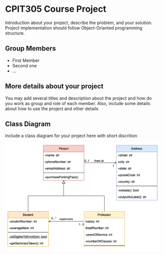 # CPIT305 Course Project
Introduction about your project, describe the problem, and your solution. Project implementation should follow Object-Orianted programming structure.

## Group Members
- First Member
- Second one
- ...

## More details about your project
You may add several titles and description about the project and how do you work as group and role of each member. Also, include some details about how to use the project and other details


## Class Diagram
Include a class diagram for your project here with short discrition

![Our Awsome Project Class Diagram](/images/class-diagram.png)
